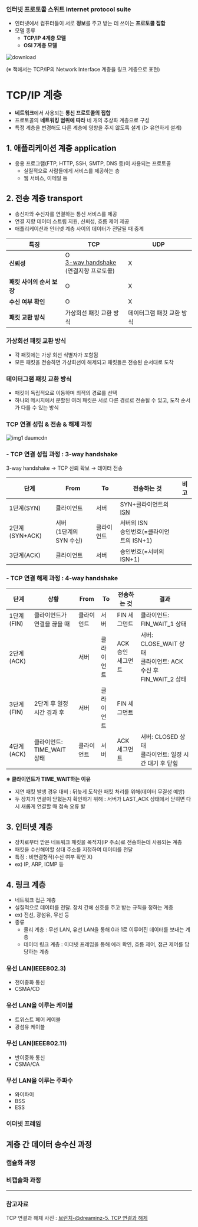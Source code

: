 ### 인터넷 프로토콜 스위트 internet protocol suite
- 인터넷에서 컴퓨터들이 서로 **정보**를 주고 받는 데 쓰이는 **프로토콜 집합**
- 모델 종류
  - **TCP/IP 4계층 모델**
  - **OSI 7계층 모델**
  
![download](https://github.com/DevTechGrowth/study_CS/assets/66158433/20803931-bffc-4d9d-9390-daf3d48b5b3b)

(※ 책에서는 TCP/IP의 Network Interface 계층을 링크 계층으로 표현)

# TCP/IP 계층
- **네트워크**에서 사용되는 **통신 프로토콜의 집합**
- 프로토콜의 **네트워킹 범위에 따라** 네 개의 추상화 계층으로 구성
- 특정 계층을 변경해도 다른 계층에 영향을 주지 않도록 설계 (▷ 유연하게 설계)

## 1. 애플리케이션 계층 application
- 응용 프로그램(FTP, HTTP, SSH, SMTP, DNS 등)이 사용되는 프로토콜
  - 실질적으로 사람들에게 서비스를 제공하는 층
  - 웹 서비스, 이메일 등

## 2. 전송 계층 transport
- 송신자와 수신자를 연결하는 통신 서비스를 제공
- 연결 지향 데이터 스트림 지원, 신뢰성, 흐름 제어 제공
- 애플리케이션과 인터넷 계층 사이의 데이터가 전달될 때 중계

|특징|TCP|UDP|
|--|--|--|
|**신뢰성**|O</br>[3-way handshake](#tcp-연결-성립-과정)</br>(연결지향 프로토콜)|X|
|**패킷 사이의 순서 보장**|O|X|
|**수신 여부 확인**|O|X|
|**패킷 교환 방식**|가상회선 패킷 교환 방식|데이터그램 패킷 교환 방식|

### 가상회선 패킷 교환 방식
- 각 패킷에는 가상 회선 식별자가 포함됨
- 모든 패킷을 전송하면 가상회선이 해제되고 패킷들은 전송된 순서대로 도착

### 데이터그램 패킷 교환 방식
- 패킷이 독립적으로 이동하며 최적의 경로를 선택
- 하나의 메시지에서 분할된 여러 패킷은 서로 다른 경로로 전송될 수 있고, 도착 순서가 다를 수 있는 방식

### TCP 연결 성립 & 전송 & 해제 과정
![img1 daumcdn](https://github.com/DevTechGrowth/study_CS/assets/66158433/232345f3-837b-4850-8574-feda15888bc1)

### - TCP 연결 성립 과정 : 3-way handshake
3-way handshake → TCP 신뢰 확보 → 데이터 전송

|단계|From|To|전송하는 것|비고|
|--|--|--|--|--|
|1단계(SYN)|클라이언트|서버|SYN+클라이언트의 [ISN](https://github.com/DevTechGrowth/study_CS/blob/main/Network/%EB%84%A4%ED%8A%B8%EC%9B%8C%ED%81%AC%20%EC%9A%A9%EC%96%B4%20%EC%A0%95%EB%A6%AC.md#isn)||
|2단계(SYN+ACK)|서버</br>(1단계의 SYN 수신)|클라이언트|서버의 ISN</br>승인번호(=클라이언트의 ISN+1)||
|3단계(ACK)|클라이언트|서버|승인번호(=서버의 ISN+1)||


### - TCP 연결 해제 과정 : 4-way handshake
|단계|상황|From|To|전송하는 것|결과|
|--|--|--|--|--|--|
|1단계(FIN)|클라이언트가 연결을 끊을 때|클라이언트|서버|FIN 세그먼트|클라이언트: FIN_WAIT_1 상태|
|2단계(ACK)||서버|클라이언트|ACK 승인 세그먼트|서버: CLOSE_WAIT 상태</br>클라이언트: ACK 수신 후 FIN_WAIT_2 상태|
|3단계(FIN)|2단계 후 일정 시간 경과 후|서버|클라이언트|FIN 세그먼트||
|4단계(ACK)|클라이언트: TIME_WAIT 상태|클라이언트|서버|ACK 세그먼트|서버: CLOSED 상태</br>클라이언트: 일정 시간 대기 후 닫힘|

**※ 클라이언트가 TIME_WAIT하는 이유**
- 지연 패킷 발생 경우 대비 : 뒤늦게 도착한 패킷 처리를 위해(데이터 무결성 예방)
- 두 장치가 연결이 닫혔는지 확인하기 위해 : 서버가 LAST_ACK 상태에서 닫히면 다시 새롭게 연결할 때 접속 오류 발


## 3. 인터넷 계층
- 장치로부터 받은 네트워크 패킷을 목적지(IP 주소)로 전송하는데 사용되는 계층
- 패킷을 수신해야할 상대 주소를 지정하여 데이터를 전달
- 특징 : 비연결형적(수신 여부 확인 X)
- ex) IP, ARP, ICMP 등

## 4. 링크 계층
- 네트워크 접근 계층
- 실질적으로 데이터를 전달. 장치 간에 신호를 주고 받는 규칙을 정하는 계층
- ex) 전선, 광섬유, 무선 등
- 종류
  - 물리 계층 : 무선 LAN, 유선 LAN을 통해 0과 1로 이루어진 데이터를 보내는 계층
  - 데이터 링크 계층 : 이더넷 프레임을 통해 에러 확인, 흐름 제어, 접근 제어를 담당하는 계층

### 유선 LAN(IEEE802.3)
- 전이중화 통신
- CSMA/CD


### 유선 LAN을 이루는 케이블
- 트위스트 페어 케이블
- 광섬유 케이블


### 무선 LAN(IEEE802.11)
- 반이중화 통신
- CSMA/CA
  
### 무선 LAN을 이루는 주파수
- 와이파이
- BSS
- ESS

### 이더넷 프레임

## 계층 간 데이터 송수신 과정
### 캡슐화 과정
### 비캡슐화 과정


-----
### 참고자료
TCP 연결과 해제 사진 : [브런치-@dreaminz-5. TCP 연결과 해제](https://brunch.co.kr/@dreaminz/5)
